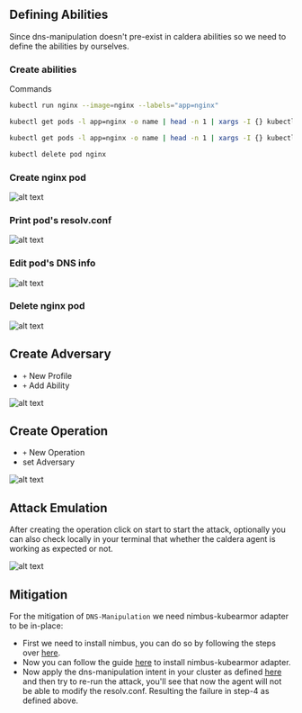 
## Defining Abilities

Since dns-manipulation doesn't pre-exist in caldera abilities so we need to define the abilities by ourselves.

### Create abilities

Commands


```bash
kubectl run nginx --image=nginx --labels="app=nginx"
```

```bash
kubectl get pods -l app=nginx -o name | head -n 1 | xargs -I {} kubectl exec {} -- cat /etc/resolv.conf
```

```bash
kubectl get pods -l app=nginx -o name | head -n 1 | xargs -I {} kubectl exec {} -- bash -c "echo 'nameserver 10.96.' > /etc/resolv.conf && cat /etc/resolv.conf"
```

```bash
kubectl delete pod nginx
```

### Create nginx pod

![alt text](images/create-nginx-pod.png)

### Print pod's resolv.conf

![alt text](images/print-resolv.png)

### Edit pod's DNS info

![alt text](images/edit-dns-info.png)

### Delete nginx pod

![alt text](images/delete-nginx-pod.png)


## Create Adversary

- `+` New Profile
- `+` Add Ability

![alt text](images/create-adversary.png)

## Create Operation

- `+` New Operation
- set Adversary

![alt text](images/operation.png)


## Attack Emulation

After creating the operation click on start to start the attack, optionally you can also check locally in your terminal that whether the caldera agent is working as expected or not.

![alt text](images/emulation.png)


## Mitigation

For the mitigation of `DNS-Manipulation` we need nimbus-kubearmor adapter to be in-place:
- First we need to install nimbus, you can do so by following the steps over [here](../../docs/getting-started.md#nimbus).
- Now you can follow the guide [here](../../docs/getting-started.md#nimbus-kubearmor) to install nimbus-kubearmor adapter.
- Now apply the dns-manipulation intent in your cluster as defined [here](../../examples/namespaced/dns-manipulation-si-sib.yaml) and then try to re-run the attack, you'll see that now the agent will not be able to modify the resolv.conf. Resulting the failure in step-4 as defined above.